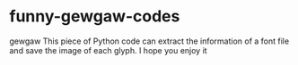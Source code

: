 # funny-gewgaw-codes
gewgaw
This piece of Python code can extract the information of a font file and save the image of each glyph.
I hope you enjoy it
